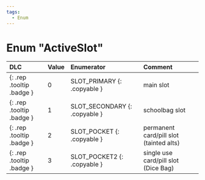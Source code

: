 ```yaml
---
tags:
  - Enum
---
```

# Enum "ActiveSlot"
|DLC|Value|Enumerator|Comment|
|:--|:--|:--|:--|
|[ ](#){: .rep .tooltip .badge }|0 |SLOT_PRIMARY {: .copyable } | main slot |
|[ ](#){: .rep .tooltip .badge }|1 |SLOT_SECONDARY {: .copyable } | schoolbag slot |
|[ ](#){: .rep .tooltip .badge }|2 |SLOT_POCKET {: .copyable } | permanent card/pill slot (tainted alts) |
|[ ](#){: .rep .tooltip .badge }|3 |SLOT_POCKET2 {: .copyable } | single use card/pill slot (Dice Bag) |
